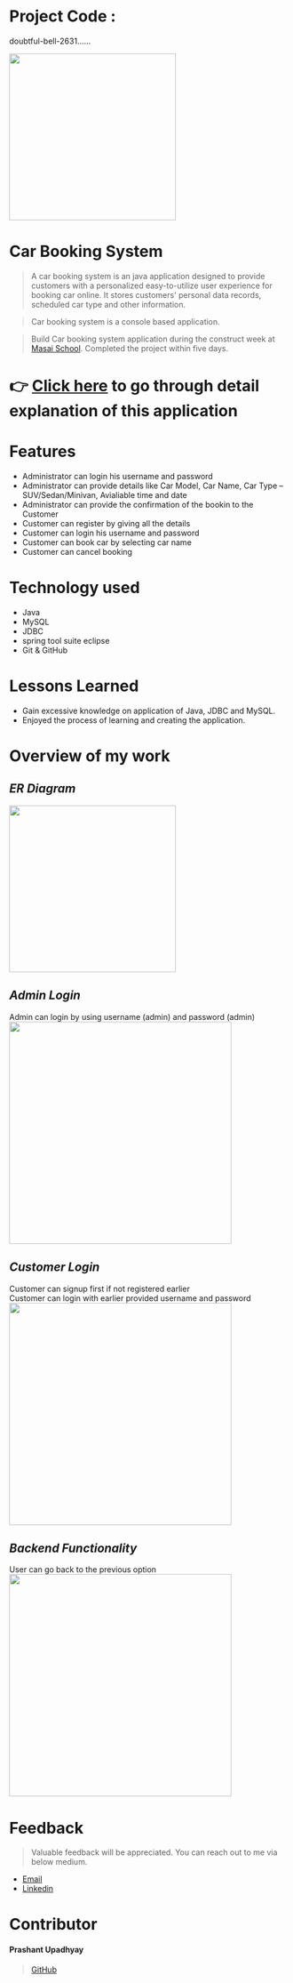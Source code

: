 # Project Code :
doubtful-bell-2631......

<img src="https://github.com/Prashantomm/doubtful-bell-2631/assets/112774297/e25594d6-e0aa-459a-8a98-d6d4ab491906" width="300" height="300">
 


# Car Booking System

> A car booking system is an java application designed to provide customers with a personalized easy-to-utilize user experience for booking car online. It stores customers' personal data records, scheduled car type and other information.

> Car booking system is a console based application.

> Build Car booking system application during the construct week at [Masai School](https://masaischool.com/). Completed the project within five days.



# 👉 [Click here](https://drive.google.com/file/d/18PADE-FT4DUJW7_UbNBiyuZss70CJqKW/view?usp=sharing) to go through detail explanation of this application 

# Features

- Administrator can login his username and password
- Administrator can provide details like Car Model, Car Name, Car Type –SUV/Sedan/Minivan, Avialiable time and date 
- Administrator can provide the confirmation of the bookin to the Customer
- Customer can register by giving all the details
- Customer can login his username and password
- Customer can book car by selecting car name
- Customer can cancel booking

# Technology used 

- Java
- MySQL
- JDBC
- spring tool suite eclipse
- Git & GitHub

# Lessons Learned

- Gain excessive knowledge on application of Java, JDBC and MySQL.
- Enjoyed the process of learning and creating the application.

# Overview of my work
## *ER Diagram* 

<img src="https://github.com/Prashantomm/doubtful-bell-2631/assets/112774297/f315f134-021e-4a82-8ff7-28bfe9f2134e" width="300" height="300">


## *Admin Login* 
Admin can login by using username (admin) and password (admin)
</br>
<img src="https://github.com/Prashantomm/doubtful-bell-2631/assets/112774297/b5612703-0711-4d83-b4b2-3e1c52660d4c" width="400" height="400">



## *Customer Login* 
Customer can signup first if not registered earlier
</br>
Customer can login with earlier provided username and password
</br>
<img src="https://github.com/Prashantomm/doubtful-bell-2631/assets/112774297/74fe5802-6109-491b-ad61-e12f9031d457" width="400" height="400">



## *Backend Functionality* 
User can go back to the previous option
</br>
<img src="https://github.com/Prashantomm/doubtful-bell-2631/assets/112774297/6a071cf7-b035-4585-ac8b-1d82911d42f0" width="400" height="400">


# Feedback
> Valuable feedback will be appreciated.
> You can reach out to me via below medium.

- [Email](prashantupadhyayjpl@gmail.com)
- [Linkedin](https://www.linkedin.com/in/prashant-upadhyay-77a18b237/)
# Contributor
#### Prashant Upadhyay
>[GitHub](https://github.com/Prashantomm)
